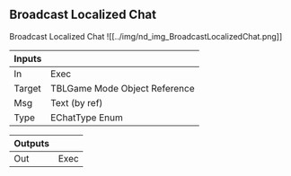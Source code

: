 ## Broadcast Localized Chat
Broadcast Localized Chat
![[../img/nd_img_BroadcastLocalizedChat.png]]

|Inputs||
|--|--|
| In | Exec |
| Target | TBLGame Mode Object Reference |
| Msg | Text (by ref) |
| Type | EChatType Enum |

|Outputs||
|--|--|
| Out | Exec |
